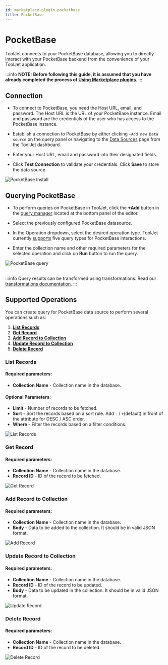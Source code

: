 ```yaml
---
id: marketplace-plugin-pocketbase
title: PocketBase
---
```


# PocketBase

ToolJet connects to your PocketBase database, allowing you to directly interact with your PocketBase backend from the convenience of your ToolJet application.

:::info
**NOTE:** **Before following this guide, it is assumed that you have already completed the process of [Using Marketplace plugins](/docs/marketplace/marketplace-overview#using-marketplace-plugins)**.
:::

## Connection

- To connect to PocketBase, you need the Host URL, email, and password. The Host URL is the URL of your PocketBase instance. Email and password are the credentials of the user who has access to the PocketBase instance.

- Establish a connection to PocketBase by either clicking `+Add new Data source` on the query panel or navigating to the [Data Sources](/docs/data-sources/overview/) page from the ToolJet dashboard.

- Enter your Host URL, email and password into their designated fields.

- Click **Test Connection** to validate your credentials. Click **Save** to store the data source.

<div style={{textAlign: 'center'}}>
    <img style={{ border:'0', marginBottom:'15px', borderRadius:'5px', boxShadow: '0px 1px 3px rgba(0, 0, 0, 0.2)' }} className="screenshot-full" src="/img/marketplace/plugins/pocketbase/pocketbase_install.png" alt="PocketBase Install" />
</div>

## Querying PocketBase

- To perform queries on PocketBase in ToolJet, click the **+Add** button in the [query manager](/docs/app-builder/query-panel/#add) located at the bottom panel of the editor.
- Select the previously configured PocketBase datasource.

- In the Operation dropdown, select the desired operation type. ToolJet currently [supports](#supported-operations) five query types for PocketBase interactions.

- Enter the collection name and other required parameters for the selected operation and click on **Run** button to run the query.

<div style={{textAlign: 'center'}}>

<img className="screenshot-full" src="/img/marketplace/plugins/pocketbase/add_query.gif" alt="PocketBase query" />

</div>

<br/>

:::info
Query results can be transformed using transformations. Read our [transformations documentation](/docs/tutorial/transformations).
:::

## Supported Operations

You can create query for PocketBase data source to perform several operations such as:
  1. **[List Records](#list-records)**
  2. **[Get Record](#get-record)**
  3. **[Add Record to Collection](#add-record-to-collection)** 
  4. **[Update Record to Collection](#update-record-to-collection)** 
  5. **[Delete Record](#delete-record)** 

### List Records

  #### Required parameters:

  - **Collection Name** - Collection name in the database.



  #### Optional Parameters:

  - **Limit** - Number of records to be fetched.
  - **Sort** - Sort the records based on a sort rule. Add `-` / `+`(default) in front of the attribute for DESC / ASC order.
  - **Where** - Filter the records based on a filter conditions.


  <div style={{textAlign: 'center'}}>
    <img style={{ border:'0', marginBottom:'15px', borderRadius:'5px', boxShadow: '0px 1px 3px rgba(0, 0, 0, 0.2)' }} className="screenshot-full" src="/img/marketplace/plugins/pocketbase/list_records.png" alt="List Records" />
  </div>


### Get Record

  #### Required parameters:
  - **Collection Name** - Collection name in the database.
  - **Record ID** - ID of the record to be fetched.


  <div style={{textAlign: 'center'}}>
    <img style={{ border:'0', marginBottom:'15px', borderRadius:'5px', boxShadow: '0px 1px 3px rgba(0, 0, 0, 0.2)' }} className="screenshot-full" src="/img/marketplace/plugins/pocketbase/get_record.png" alt="Get Record" />
</div>

### Add Record to Collection

  #### Required parameters:
  - **Collection Name** - Collection name in the database.
  - **Body** - Data to be added to the collection. It should be in valid JSON format.
  

<div style={{textAlign: 'center'}}>
    <img style={{ border:'0', marginBottom:'15px', borderRadius:'5px', boxShadow: '0px 1px 3px rgba(0, 0, 0, 0.2)' }} className="screenshot-full" src="/img/marketplace/plugins/pocketbase/add_record.png" alt="Add Record" />
</div>

### Update Record to Collection

  #### Required parameters:
  - **Collection Name** - Collection name in the database.
  - **Record ID** - ID of the record to be updated.
  - **Body** - Data to be updated in the collection. It should be in valid JSON format.


<div style={{textAlign: 'center'}}>
    <img style={{ border:'0', marginBottom:'15px', borderRadius:'5px', boxShadow: '0px 1px 3px rgba(0, 0, 0, 0.2)' }} className="screenshot-full" src="/img/marketplace/plugins/pocketbase/update_record.png" alt="Update Record" />
</div>

### Delete Record

  #### Required parameters:
  - **Collection Name** - Collection name in the database.
  - **Record ID** - ID of the record to be deleted.


<div style={{textAlign: 'center'}}>
    <img style={{ border:'0', marginBottom:'15px', borderRadius:'5px', boxShadow: '0px 1px 3px rgba(0, 0, 0, 0.2)' }} className="screenshot-full" src="/img/marketplace/plugins/pocketbase/delete_record.png" alt="Delete Record" />
</div>


